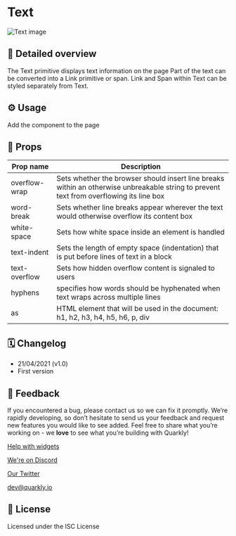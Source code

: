 # Text

![Text image](https://github.com/quarkly/widgets-help/raw/main/images/Text.png)

## 📖 Detailed overview

The Text primitive displays text information on the page
Part of the text can be converted into a Link primitive or span.
Link and Span within Text can be styled separately from Text.

## ⚙️ Usage

Add the component to the page

## 🧩 Props

| Prop name     | Description                                                                                                                             |
|---------------|-----------------------------------------------------------------------------------------------------------------------------------------|
| overflow-wrap | Sets whether the browser should insert line breaks within an otherwise unbreakable string to prevent text from overflowing its line box |
| word-break    | Sets whether line breaks appear wherever the text would otherwise overflow its content box                                              |
| white-space   | Sets how white space inside an element is handled                                                                                       |
| text-indent   | Sets the length of empty space (indentation) that is put before lines of text in a block                                                |
| text-overflow | Sets how hidden overflow content is signaled to users                                                                                   |
| hyphens       | specifies how words should be hyphenated when text wraps across multiple lines                                                          |
| as            | HTML element that will be used in the document: h1, h2, h3, h4, h5, h6, p, div                                                          |

## 🗓 Changelog

-   21/04/2021 (v1.0)
-   First version

## 📮 Feedback

If you encountered a bug, please contact us so we can fix it promptly. We’re rapidly developing, so don’t hesitate to send us your feedback and request new features you would like to see added. Feel free to share what you’re working on - we **love** to see what you’re building with Quarkly!

[Help with widgets](https://community.quarkly.io/c/requests/11)

[We're on Discord](https://discord.gg/SuF9vCMJGW)

[Our Twitter](https://twitter.com/quarklyapp)

[dev@quarkly.io](mailto:dev@quarkly.io)

## 📝 License

Licensed under the ISC License
